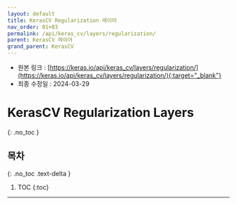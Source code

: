 ```yaml
---
layout: default
title: KerasCV Regularization 레이어
nav_order: 01+03
permalink: /api/keras_cv/layers/regularization/
parent: KerasCV 레이어
grand_parent: KerasCV
---
```


* 원본 링크 : [https://keras.io/api/keras_cv/layers/regularization/](https://keras.io/api/keras_cv/layers/regularization/){:target="_blank"}
* 최종 수정일 : 2024-03-29

# KerasCV Regularization Layers
{: .no_toc }

## 목차
{: .no_toc .text-delta }

1. TOC
{:toc}

---
